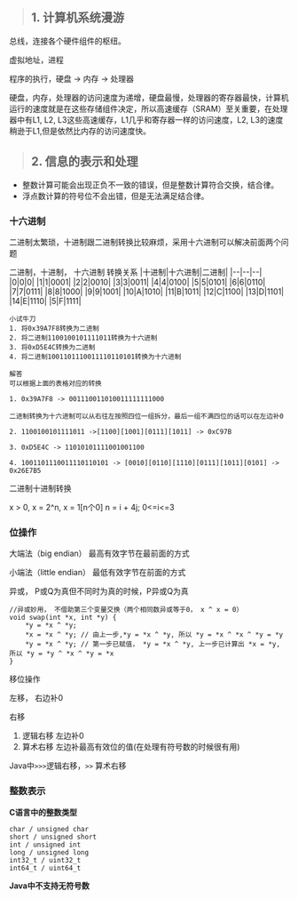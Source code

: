 >## 1. 计算机系统漫游

总线，连接各个硬件组件的枢纽。

虚拟地址，进程

程序的执行，硬盘 -> 内存 -> 处理器

硬盘，内存，处理器的访问速度为递增，硬盘最慢，处理器的寄存器最快，计算机运行的速度就是在这些存储组件决定，所以高速缓存（SRAM）至关重要，在处理器中有L1, L2, L3这些高速缓存，L1几乎和寄存器一样的访问速度，L2, L3的速度稍逊于L1,但是依然比内存的访问速度快。

>## 2. 信息的表示和处理

* 整数计算可能会出现正负不一致的错误，但是整数计算符合交换，结合律。
* 浮点数计算的符号位不会出错，但是无法满足结合律。


### 十六进制

二进制太繁琐，十进制跟二进制转换比较麻烦，采用十六进制可以解决前面两个问题

二进制，十进制， 十六进制 转换关系
|十进制|十六进制|二进制|
|--|--|--|
|0|0|0|
|1|1|0001|
|2|2|0010|
|3|3|0011|
|4|4|0100|
|5|5|0101|
|6|6|0110|
|7|7|0111|
|8|8|1000|
|9|9|1001|
|10|A|1010|
|11|B|1011|
|12|C|1100|
|13|D|1101|
|14|E|1110|
|5|F|1111|

```
小试牛刀
1. 将0x39A7F8转换为二进制
2. 将二进制1100100101111011转换为十六进制
3. 将0xD5E4C转换为二进制
4. 将二进制1001101110011110110101转换为十六进制

解答
可以根据上面的表格对应的转换

1. 0x39A7F8 -> 001110011010011111111000

二进制转换为十六进制可以从右往左按照四位一组拆分，最后一组不满四位的话可以在左边补0

2. 1100100101111011 ->[1100][1001][0111][1011] -> 0xC97B

3. 0xD5E4C -> 11010101111001001100

4. 1001101110011110110101 -> [0010][0110][1110][0111][1011][0101] -> 0x26E7B5

```

二进制十进制转换

x > 0, x = 2^n, x = 1[n个0]
n = i + 4j; 0<=i<=3

### 位操作

大端法（big endian） 最高有效字节在最前面的方式

小端法（little endian） 最低有效字节在前面的方式

异或， P或Q为真但不同时为真的时候，P异或Q为真

```
//异或妙用， 不借助第三个变量交换（两个相同数异或等于0， x ^ x = 0）
void swap(int *x, int *y) {
    *y = *x ^ *y; 
    *x = *x ^ *y; // 由上一步,*y = *x ^ *y, 所以 *y = *x ^ *x ^ *y = *y 
    *y = *x ^ *y; // 第一步已赋值， *y = *x ^ *y, 上一步已计算出 *x = *y, 所以 *y = *y ^ *x ^ *y = *x
}
```

移位操作

左移， 右边补0

右移

1. 逻辑右移 左边补0
2. 算术右移 左边补最高有效位的值(在处理有符号数的时候很有用) 

Java中``` >>> ```逻辑右移，``` >> ``` 算术右移

### 整数表示

**C语言中的整数类型**
```
char / unsigned char 
short / unsigned short
int / unsigned int 
long / unsigned long
int32_t / uint32_t
int64_t / uint64_t
```
**Java中不支持无符号数**